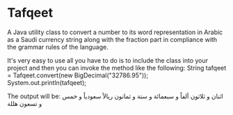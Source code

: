 # Tafqeet
A Java utility class to convert a number to its word representation in Arabic as a Saudi currency string along with the fraction part in compliance with the grammar rules of the language.

It's very easy to use all you have to do is to include the class into your project and then you can invoke the method like the following:
String tafqeet = Tafqeet.convert(new BigDecimal("32786.95"));
System.out.println(tafqeet);

The output will be:
اثنان و ثلاثون ألفاً و سبعمائة و ستة و ثمانون ريالاً سعودياً و خمس و تسعون هللة
